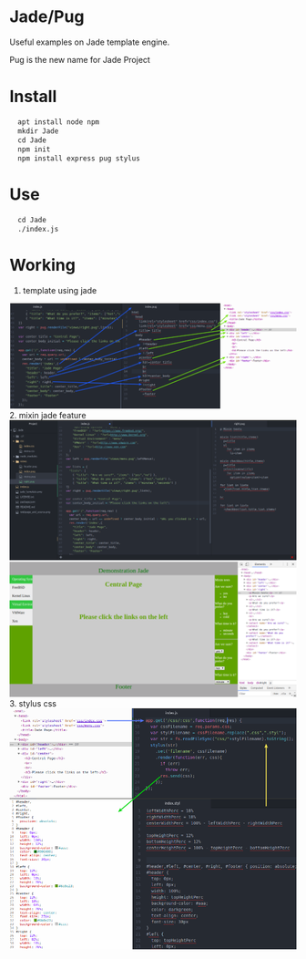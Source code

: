 # Jade/Pug
Useful examples on Jade template engine.

Pug is the new name for Jade Project

# Install
```
  apt install node npm
  mkdir Jade
  cd Jade
  npm init
  npm install express pug stylus
```
# Use
```
  cd Jade
  ./index.js
```
# Working
1. template using jade
<img src='template.png'>
2. mixin jade feature
<img src='mixin1.png'>
<img src='mixin2.png'>
3. stylus css
<img src="stylus.png">
